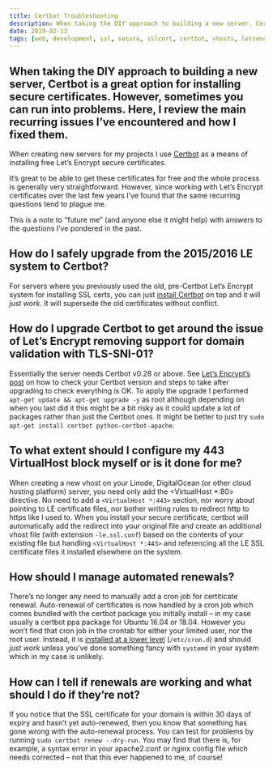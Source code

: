 ```yaml
---
title: Certbot Troubleshooting
description: When taking the DIY approach to building a new server, Certbot is a great option for installing secure certificates. However, sometimes you can run into problems. Here, I review the main recurring issues I’ve encountered and how I fixed them.
date: 2019-02-13
tags: [web, development, ssl, secure, sslcert, certbot, vhosts, letsencrypt]
---
```

When taking the DIY approach to building a new server, Certbot is a great option for installing secure certificates. However, sometimes you can run into problems. Here, I review the main recurring issues I’ve encountered and how I fixed them.
---

When creating new servers for my projects I use [Certbot](https://certbot.eff.org/) as a means of installing free Let’s Encrypt secure certificates.

It’s great to be able to get these certificates for free and the whole process is generally very straightforward. However, since working with Let’s Encrypt certificates over the last few years I’ve found that the same recurring questions tend to plague me.

This is a note to “future me” (and anyone else it might help) with answers to the questions I’ve pondered in the past.

## How do I safely upgrade from the 2015/2016 LE system to Certbot?

For servers where you previously used the old, pre-Certbot Let’s Encrypt system for installing SSL certs, you can just [install Certbot](https://certbot.eff.org/) on top and it will _just work_. It will supersede the old certificates without conflict.

## How do I upgrade Certbot to get around the issue of Let’s Encrypt removing support for domain validation with TLS-SNI-01?

Essentially the server needs Certbot v0.28 or above. See [Let’s Encrypt’s post](https://community.letsencrypt.org/t/how-to-stop-using-tls-sni-01-with-certbot/83210) on how to check your Certbot version and steps to take after upgrading to check everything is OK. To apply the upgrade I performed `apt-get update && apt-get upgrade -y` as root although depending on when you last did it this might be a bit risky as it could update a lot of packages rather than just the Certbot ones. It might be better to just try `sudo apt-get install certbot python-certbot-apache`.

## To what extent should I configure my 443 VirtualHost block myself or is it done for me?

When creating a new vhost on your Linode, DigitalOcean (or other cloud hosting platform) server, you need only add the <VirtualHost *:80> directive. No need to add a `<VirtualHost *:443>` section, nor worry about pointing to LE certificate files, nor bother writing rules to redirect http to https like I used to. When you install your secure certificate, certbot will automatically add the redirect into your original file and create an additional vhost file (with extension `-le.ssl.conf`) based on the contents of your existing file but handling `<VirtualHost *:443>` and referencing all the LE SSL certificate files it installed elsewhere on the system.

## How should I manage automated renewals?

There’s no longer any need to manually add a cron job for certiticate renewal. Auto-renewal of certificates is now handled by a cron job which comes bundled with the certbot package you initially install – in my case usually a certbot ppa package for Ubuntu 16.04 or 18.04. However you won’t find that cron job in the crontab for either your limited user, nor the root user. Instead, it is [installed at a lower level](https://www.digitalocean.com/community/tutorials/how-to-secure-apache-with-let-s-encrypt-on-ubuntu-18-04) (`/etc/cron.d`) and should _just work_ unless you’ve done something fancy with `systemd` in your system which in my case is unlikely.

## How can I tell if renewals are working and what should I do if they’re not?

If you notice that the SSL certificate for your domain is within 30 days of expiry and hasn’t yet auto-renewed, then you know that something has gone wrong with the auto-renewal process. You can test for problems by running `sudo certbot renew --dry-run`. You may find that there is, for example, a syntax error in your apache2.conf or nginx config file which needs corrected – not that this ever happened to me, of course!
